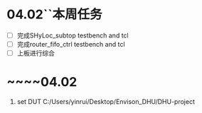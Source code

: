 # 04.02``本周任务

* [ ]  完成SHyLoc_subtop testbench and tcl
* [ ]  完成router_fifo_ctrl testbench and tcl
* [ ]  上板进行综合

# ~~~~04.02

1. set DUT C:/Users/yinrui/Desktop/Envison_DHU/DHU-project
